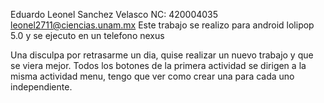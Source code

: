 Eduardo Leonel Sanchez Velasco
NC: 420004035
leonel2711@ciencias.unam.mx
Este trabajo se realizo para android lolipop 5.0 y se ejecuto en un telefono nexus 

Una disculpa por retrasarme un dia, quise realizar un nuevo trabajo y que se viera mejor.
Todos los botones de la primera actividad se dirigen a la misma actividad menu, tengo que ver como crear una para cada uno independiente.


